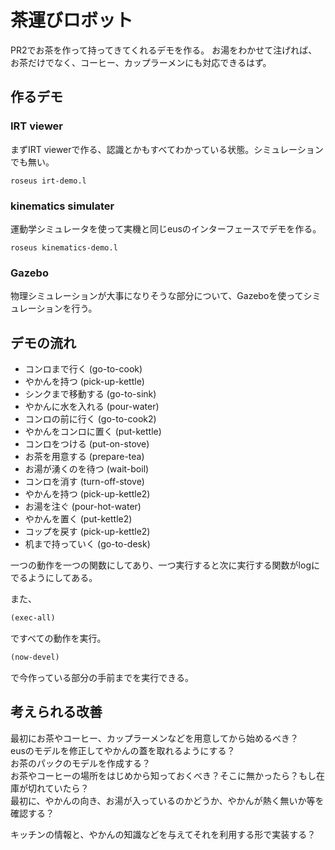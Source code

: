 # 茶運びロボット

PR2でお茶を作って持ってきてくれるデモを作る。
お湯をわかせて注げれば、お茶だけでなく、コーヒー、カップラーメンにも対応できるはず。


## 作るデモ
### IRT viewer  
まずIRT viewerで作る、認識とかもすべてわかっている状態。シミュレーションでも無い。
```
roseus irt-demo.l
```

###  kinematics simulater  
運動学シミュレータを使って実機と同じeusのインターフェースでデモを作る。
```
roseus kinematics-demo.l
```

### Gazebo  
物理シミュレーションが大事になりそうな部分について、Gazeboを使ってシミュレーションを行う。

## デモの流れ

- コンロまで行く (go-to-cook)
- やかんを持つ (pick-up-kettle)
- シンクまで移動する (go-to-sink)
- やかんに水を入れる (pour-water)
- コンロの前に行く (go-to-cook2)
- やかんをコンロに置く (put-kettle)
- コンロをつける (put-on-stove)
- お茶を用意する (prepare-tea)
- お湯が湧くのを待つ (wait-boil)
- コンロを消す (turn-off-stove)
- やかんを持つ (pick-up-kettle2)
- お湯を注ぐ (pour-hot-water)
- やかんを置く (put-kettle2)
- コップを戻す (pick-up-kettle2)
- 机まで持っていく (go-to-desk)

一つの動作を一つの関数にしてあり、一つ実行すると次に実行する関数がlogにでるようにしてある。  

また、
```lisp
(exec-all)
```
ですべての動作を実行。
```lisp
(now-devel)
```
で今作っている部分の手前までを実行できる。  

## 考えられる改善
最初にお茶やコーヒー、カップラーメンなどを用意してから始めるべき？  
eusのモデルを修正してやかんの蓋を取れるようにする？  
お茶のパックのモデルを作成する？  
お茶やコーヒーの場所をはじめから知っておくべき？そこに無かったら？もし在庫が切れていたら？  
最初に、やかんの向き、お湯が入っているのかどうか、やかんが熱く無いか等を確認する？  

キッチンの情報と、やかんの知識などを与えてそれを利用する形で実装する？
